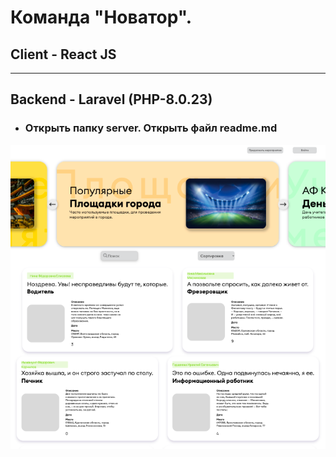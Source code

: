 # Команда "Новатор".
## Client - React JS
---------------------------------------------------------------
## Backend - Laravel (PHP-8.0.23)
- ### Открыть папку server. Открыть файл readme.md

![Image alt](https://github.com/Damir-prg/almet-hack-web/raw/master/img_readme/image.png)
